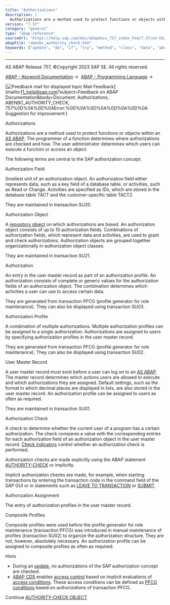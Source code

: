 ```yaml
---
title: "Authorizations"
description: |
  Authorizations are a method used to protect functions or objects within an AS ABAP(https://help.sap.com/doc/abapdocu_757_index_htm/7.57/en-US/abenas_abap_glosry.htm 'Glossary Entry'). The programmer of a function determines where authorizations are checked and how. The user administrator determine
version: "7.57"
category: "general"
type: "abap-reference"
sourceUrl: "https://help.sap.com/doc/abapdocu_757_index_htm/7.57/en-US/abenbc_authority_check.htm"
abapFile: "abenbc_authority_check.htm"
keywords: ["update", "do", "if", "try", "method", "class", "data", "abenbc", "authority", "check"]
---
```


* * *

AS ABAP Release 757, ©Copyright 2023 SAP SE. All rights reserved.

[ABAP - Keyword Documentation](https://help.sap.com/doc/abapdocu_757_index_htm/7.57/en-US/abenabap.htm) →  [ABAP - Programming Language](https://help.sap.com/doc/abapdocu_757_index_htm/7.57/en-US/abenabap_reference.htm) → 

 [![](Mail.gif?object=Mail.gif&sap-language=EN "Feedback mail for displayed topic") Mail Feedback](mailto:f1_help@sap.com?subject=Feedback on ABAP Documentation&body=Document: Authorizations, ABENBC_AUTHORITY_CHECK, 757%0D%0A%0D%0AError:%0D%0A%0D%0A%0D%0A%0D%0A
Suggestion for improvement:)

Authorizations

Authorizations are a method used to protect functions or objects within an [AS ABAP](https://help.sap.com/doc/abapdocu_757_index_htm/7.57/en-US/abenas_abap_glosry.htm "Glossary Entry"). The programmer of a function determines where authorizations are checked and how. The user administrator determines which users can execute a function or access an object.

The following terms are central to the SAP authorization concept:

Authorization Field   

Smallest unit of an authorization object. An authorization field either represents data, such as a key field of a database table, or activities, such as Read or Change. Activities are specified as IDs, which are stored in the database table TACT and the customer-specific table TACTZ.

They are maintained in transaction SU20.

Authorization Object   

A [repository object](https://help.sap.com/doc/abapdocu_757_index_htm/7.57/en-US/abenrepository_object_glosry.htm "Glossary Entry") on which authorizations are based. An authorization object consists of up to 10 authorization fields. Combinations of authorization fields, which represent data and activities, are used to grant and check authorizations. Authorization objects are grouped together organizationally in authorization object classes.

They are maintained in transaction SU21.

Authorization   

An entry in the user master record as part of an authorization profile. An authorization consists of complete or generic values for the authorization fields of an authorization object. The combination determines which activities a user can use to access certain data.

They are generated from transaction PFCG (profile generator for role maintenance). They can also be displayed using transaction SU03.

Authorization Profile   

A combination of multiple authorizations. Multiple authorization profiles can be assigned to a single authorization. Authorizations are assigned to users by specifying authorization profiles in the user master record.

They are generated from transaction PFCG (profile generator for role maintenance). They can also be displayed using transaction SU02.

User Master Record   

A user master record must exist before a user can log on to an [AS ABAP](https://help.sap.com/doc/abapdocu_757_index_htm/7.57/en-US/abenas_abap_glosry.htm "Glossary Entry"). The master record determines which actions users are allowed to execute and which authorizations they are assigned. Default settings, such as the format in which decimal places are displayed in lists, are also stored in the user master record. An authorization profile can be assigned to users as often as required.

They are maintained in transaction SU01.

Authorization Check   

A check to determine whether the current user of a program has a certain authorization. The check compares a value with the corresponding entries for each authorization field of an authorization object in the user master record. [Check indicators](https://help.sap.com/doc/abapdocu_757_index_htm/7.57/en-US/abencheck_indicator_glosry.htm "Glossary Entry") control whether an authorization check is performed.

Authorization checks are made explicitly using the ABAP statement [AUTHORITY-CHECK](https://help.sap.com/doc/abapdocu_757_index_htm/7.57/en-US/abapauthority-check.htm) or implicitly.

Implicit authorization checks are made, for example, when starting transactions by entering the transaction code in the command field of the SAP GUI or in statements such as [LEAVE TO TRANSACTION](https://help.sap.com/doc/abapdocu_757_index_htm/7.57/en-US/abapleave_to_transaction.htm) or [SUBMIT](https://help.sap.com/doc/abapdocu_757_index_htm/7.57/en-US/abapsubmit.htm).

Authorization Assignment   

The entry of authorization profiles in the user master record.

Composite Profiles   

Composite profiles were used before the profile generator for role maintenance (transaction PFCG) was introduced in manual maintenance of profiles (transaction SU02) to organize the authorization structure. They are not, however, absolutely necessary. An authorization profile can be assigned to composite profiles as often as required.

Hints

-   During an [update](https://help.sap.com/doc/abapdocu_757_index_htm/7.57/en-US/abenauthority_during_update.htm), no authorizations of the SAP authorization concept are checked.
-   [ABAP CDS](https://help.sap.com/doc/abapdocu_757_index_htm/7.57/en-US/abenabap_cds_glosry.htm "Glossary Entry") enables [access control](https://help.sap.com/doc/abapdocu_757_index_htm/7.57/en-US/abencds_access_control_glosry.htm "Glossary Entry") based on implicit evaluations of [access conditions](https://help.sap.com/doc/abapdocu_757_index_htm/7.57/en-US/abenaccess_condition_glosry.htm "Glossary Entry"). These access conditions can be defined as [PFCG conditions](https://help.sap.com/doc/abapdocu_757_index_htm/7.57/en-US/abenpfcg_condition_glosry.htm "Glossary Entry") based on authorizations of transaction PFCG.

Continue
[AUTHORITY-CHECK OBJECT](https://help.sap.com/doc/abapdocu_757_index_htm/7.57/en-US/abapauthority-check.htm)